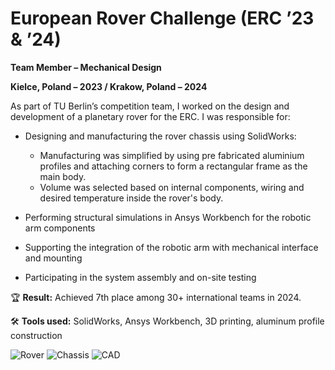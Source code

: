 # European Rover Challenge (ERC ’23 & ’24)

**Team Member – Mechanical Design**  

**Kielce, Poland – 2023 / Krakow, Poland – 2024**

As part of TU Berlin’s competition team, I worked on the design and development of a planetary rover for the ERC. I was responsible for:

- Designing and manufacturing the rover chassis using SolidWorks:
  - Manufacturing was simplified by using pre fabricated aluminium profiles and attaching corners to form a rectangular frame as the main body. 
  - Volume was selected based on internal components, wiring and desired temperature inside the rover's body. 

- Performing structural simulations in Ansys Workbench for the robotic arm components

- Supporting the integration of the robotic arm with mechanical interface and mounting

- Participating in the system assembly and on-site testing

🏆 **Result:** Achieved 7th place among 30+ international teams in 2024.

🛠️ **Tools used:** SolidWorks, Ansys Workbench, 3D printing, aluminum profile construction

![Rover](https://faridnj8.github.io/faridnj_portfolio/images/ERC-robro.jpg)
![Chassis](images/suspension_assembly.jpg)
![CAD](images/Chassis_solidworks.jpg)
